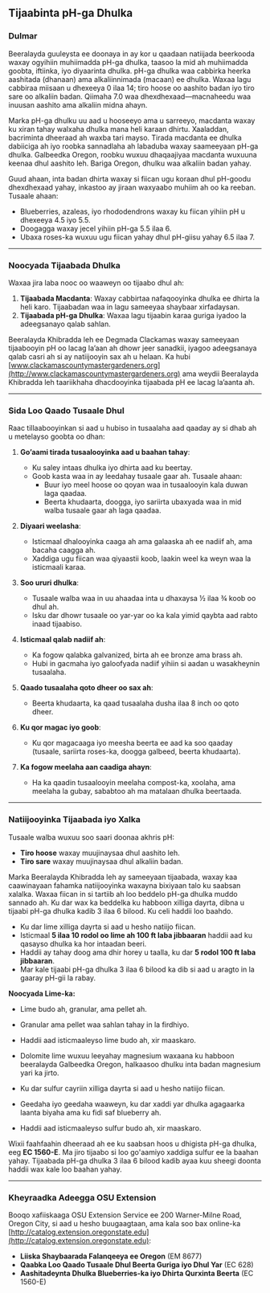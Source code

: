 ## Tijaabinta pH-ga Dhulka

### Dulmar

Beeralayda guuleysta ee doonaya in ay kor u qaadaan natiijada beerkooda waxay ogyihiin muhiimadda pH-ga dhulka, taasoo la mid ah muhiimadda goobta, iftiinka, iyo diyaarinta dhulka. pH-ga dhulka waa cabbirka heerka aashitada (dhanaan) ama alkaliinnimada (macaan) ee dhulka. Waxaa lagu cabbiraa miisaan u dhexeeya 0 ilaa 14; tiro hoose oo aashito badan iyo tiro sare oo alkaliin badan. Qiimaha 7.0 waa dhexdhexaad—macnaheedu waa inuusan aashito ama alkaliin midna ahayn.

Marka pH-ga dhulku uu aad u hooseeyo ama u sarreeyo, macdanta waxay ku xiran tahay walxaha dhulka mana heli karaan dhirtu. Xaaladdan, bacriminta dheeraad ah waxba tari mayso. Tirada macdanta ee dhulka dabiiciga ah iyo roobka sannadlaha ah labaduba waxay saameeyaan pH-ga dhulka. Galbeedka Oregon, roobku wuxuu dhaqaajiyaa macdanta wuxuuna keenaa dhul aashito leh. Bariga Oregon, dhulku waa alkaliin badan yahay.

Guud ahaan, inta badan dhirta waxay si fiican ugu koraan dhul pH-goodu dhexdhexaad yahay, inkastoo ay jiraan waxyaabo muhiim ah oo ka reeban. Tusaale ahaan:

- Blueberries, azaleas, iyo rhododendrons waxay ku fiican yihiin pH u dhexeeya 4.5 iyo 5.5.
- Doogagga waxay jecel yihiin pH-ga 5.5 ilaa 6.
- Ubaxa roses-ka wuxuu ugu fiican yahay dhul pH-giisu yahay 6.5 ilaa 7.

---

### Noocyada Tijaabada Dhulka

Waxaa jira laba nooc oo waaweyn oo tijaabo dhul ah:

1. **Tijaabada Macdanta**: Waxay cabbirtaa nafaqooyinka dhulka ee dhirta la heli karo. Tijaabadan waa in lagu sameeyaa shaybaar xirfadaysan.
2. **Tijaabada pH-ga Dhulka**: Waxaa lagu tijaabin karaa guriga iyadoo la adeegsanayo qalab sahlan.

Beeralayda Khibradda leh ee Degmada Clackamas waxay sameeyaan tijaabooyin pH oo lacag la’aan ah dhowr jeer sanadkii, iyagoo adeegsanaya qalab casri ah si ay natiijooyin sax ah u helaan. Ka hubi [www.clackamascountymastergardeners.org](http://www.clackamascountymastergardeners.org) ama weydii Beeralayda Khibradda leh taariikhaha dhacdooyinka tijaabada pH ee lacag la’aanta ah.

---

### Sida Loo Qaado Tusaale Dhul

Raac tillaabooyinkan si aad u hubiso in tusaalaha aad qaaday ay si dhab ah u metelayso goobta oo dhan:

1. **Go’aami tirada tusaalooyinka aad u baahan tahay**:
   - Ku saley intaas dhulka iyo dhirta aad ku beertay.
   - Goob kasta waa in ay leedahay tusaale gaar ah. Tusaale ahaan:
     - Buur iyo meel hoose oo qoyan waa in tusaalooyin kala duwan laga qaadaa.
     - Beerta khudaarta, doogga, iyo sariirta ubaxyada waa in mid walba tusaale gaar ah laga qaadaa.

2. **Diyaari weelasha**:
   - Isticmaal dhalooyinka caaga ah ama galaaska ah ee nadiif ah, ama bacaha caagga ah.
   - Xaddiga ugu fiican waa qiyaastii koob, laakin weel ka weyn waa la isticmaali karaa.

3. **Soo ururi dhulka**:
   - Tusaale walba waa in uu ahaadaa inta u dhaxaysa ½ ilaa ¾ koob oo dhul ah.
   - Isku dar dhowr tusaale oo yar-yar oo ka kala yimid qaybta aad rabto inaad tijaabiso.

4. **Isticmaal qalab nadiif ah**:
   - Ka fogow qalabka galvanized, birta ah ee bronze ama brass ah.
   - Hubi in gacmaha iyo galoofyada nadiif yihiin si aadan u wasakheynin tusaalaha.

5. **Qaado tusaalaha qoto dheer oo sax ah**:
   - Beerta khudaarta, ka qaad tusaalaha dusha ilaa 8 inch oo qoto dheer.

6. **Ku qor magac iyo goob**:
   - Ku qor magacaaga iyo meesha beerta ee aad ka soo qaaday (tusaale, sariirta roses-ka, doogga galbeed, beerta khudaarta).

7. **Ka fogow meelaha aan caadiga ahayn**:
   - Ha ka qaadin tusaalooyin meelaha compost-ka, xoolaha, ama meelaha la gubay, sababtoo ah ma matalaan dhulka beertaada.

---

### Natiijooyinka Tijaabada iyo Xalka

Tusaale walba wuxuu soo saari doonaa akhris pH:

- **Tiro hoose** waxay muujinaysaa dhul aashito leh.
- **Tiro sare** waxay muujinaysaa dhul alkaliin badan.

Marka Beeralayda Khibradda leh ay sameeyaan tijaabada, waxay kaa caawinayaan fahamka natiijooyinka waxayna bixiyaan talo ku saabsan xalalka. Waxaa fiican in si tartiib ah loo beddelo pH-ga dhulka muddo sannado ah. Ku dar wax ka beddelka ku habboon xilliga dayrta, dibna u tijaabi pH-ga dhulka kadib 3 ilaa 6 bilood. Ku celi haddii loo baahdo.


- Ku dar lime xilliga dayrta si aad u hesho natiijo fiican.
- Isticmaal **5 ilaa 10 rodol oo lime ah 100 ft laba jibbaaran** haddii aad ku qasayso dhulka ka hor intaadan beeri.
- Haddii ay tahay doog ama dhir horey u taalla, ku dar **5 rodol 100 ft laba jibbaaran**.
- Mar kale tijaabi pH-ga dhulka 3 ilaa 6 bilood ka dib si aad u aragto in la gaaray pH-gii la rabay.

**Noocyada Lime-ka:**

- Lime budo ah, granular, ama pellet ah.
- Granular ama pellet waa sahlan tahay in la firdhiyo.
- Haddii aad isticmaaleyso lime budo ah, xir maaskaro.
- Dolomite lime wuxuu leeyahay magnesium waxaana ku habboon beeralayda Galbeedka Oregon, halkaasoo dhulku inta badan magnesium yari ka jirto.


- Ku dar sulfur cayriin xilliga dayrta si aad u hesho natiijo fiican.
- Geedaha iyo geedaha waaweyn, ku dar xaddi yar dhulka agagaarka laanta biyaha ama ku fidi saf blueberry ah.
- Haddii aad isticmaaleyso sulfur budo ah, xir maaskaro.

Wixii faahfaahin dheeraad ah ee ku saabsan hoos u dhigista pH-ga dhulka, eeg **EC 1560-E**. Ma jiro tijaabo si loo go'aamiyo xaddiga sulfur ee la baahan yahay. Tijaabada pH-ga dhulka 3 ilaa 6 bilood kadib ayaa kuu sheegi doonta haddii wax kale loo baahan yahay.

---

### Kheyraadka Adeegga OSU Extension

Booqo xafiiskaaga OSU Extension Service ee 200 Warner-Milne Road, Oregon City, si aad u hesho buugaagtaan, ama kala soo bax online-ka [http://catalog.extension.oregonstate.edu](http://catalog.extension.oregonstate.edu):

- **Liiska Shaybaarada Falanqeeya ee Oregon** (EM 8677)
- **Qaabka Loo Qaado Tusaale Dhul Beerta Guriga iyo Dhul Yar** (EC 628)
- **Aashitadeynta Dhulka Blueberries-ka iyo Dhirta Qurxinta Beerta** (EC 1560-E)
